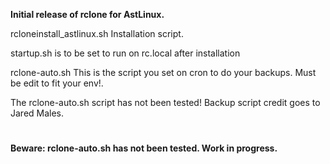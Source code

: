 **Initial release of rclone for AstLinux.**

rcloneinstall_astlinux.sh Installation script.

startup.sh is to be set to run on rc.local after installation

rclone-auto.sh This is the script you set on cron to do your backups.
Must be edit to fit your env!.

The rclone-auto.sh script has not been tested!
Backup script credit goes to Jared Males.
#

**Beware: rclone-auto.sh has not been tested. Work in progress.**
